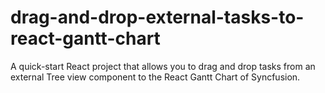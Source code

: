 # drag-and-drop-external-tasks-to-react-gantt-chart
A quick-start React project that allows you to drag and drop tasks from an external Tree view component to the React Gantt Chart of Syncfusion.
